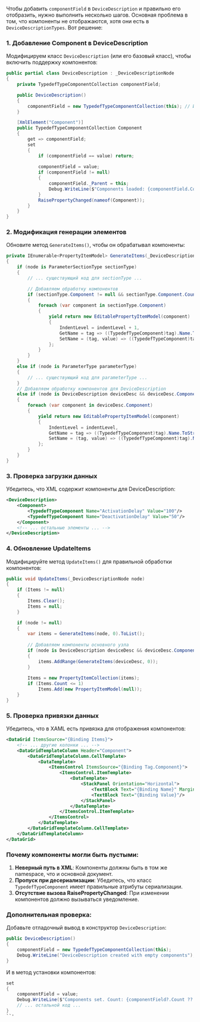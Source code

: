 Чтобы добавить `componentField` в `DeviceDescription` и правильно его отобразить, нужно выполнить несколько шагов. Основная проблема в том, что компоненты не отображаются, хотя они есть в `DeviceDescriptionTypes`. Вот решение:

### 1. Добавление Component в DeviceDescription
Модифицируем класс `DeviceDescription` (или его базовый класс), чтобы включить поддержку компонентов:

```csharp
public partial class DeviceDescription : _DeviceDescriptionNode
{
    private TypedefTypeComponentCollection componentField;

    public DeviceDescription()
    {
        componentField = new TypedefTypeComponentCollection(this); // Инициализация
    }

    [XmlElement("Component")]
    public TypedefTypeComponentCollection Component
    {
        get => componentField;
        set
        {
            if (componentField == value) return;
            
            componentField = value;
            if (componentField != null)
            {
                componentField._Parent = this;
                Debug.WriteLine($"Components loaded: {componentField.Count}");
            }
            RaisePropertyChanged(nameof(Component));
        }
    }
}
```

### 2. Модификация генерации элементов
Обновите метод `GenerateItems()`, чтобы он обрабатывал компоненты:

```csharp
private IEnumerable<PropertyItemModel> GenerateItems(_DeviceDescriptionNode node, int indentLevel)
{
    if (node is ParameterSectionType sectionType)
    {
        // ... существующий код для sectionType ...

        // Добавляем обработку компонентов
        if (sectionType.Component != null && sectionType.Component.Count > 0)
        {
            foreach (var component in sectionType.Component)
            {
                yield return new EditablePropertyItemModel(component)
                {
                    IndentLevel = indentLevel + 1,
                    GetName = tag => ((TypedefTypeComponent)tag).Name.ToString(),
                    SetName = (tag, value) => ((TypedefTypeComponent)tag).Name = (StringRefType)value
                };
            }
        }
    }
    else if (node is ParameterType parameterType)
    {
        // ... существующий код для parameterType ...
    }
    // Добавляем обработку компонентов для DeviceDescription
    else if (node is DeviceDescription deviceDesc && deviceDesc.Component != null)
    {
        foreach (var component in deviceDesc.Component)
        {
            yield return new EditablePropertyItemModel(component)
            {
                IndentLevel = indentLevel,
                GetName = tag => ((TypedefTypeComponent)tag).Name.ToString(),
                SetName = (tag, value) => ((TypedefTypeComponent)tag).Name = (StringRefType)value
            };
        }
    }
}
```

### 3. Проверка загрузки данных
Убедитесь, что XML содержит компоненты для DeviceDescription:

```xml
<DeviceDescription>
    <Component>
        <TypedefTypeComponent Name="ActivationDelay" Value="100"/>
        <TypedefTypeComponent Name="DeactivationDelay" Value="50"/>
    </Component>
    <!-- ... остальные элементы ... -->
</DeviceDescription>
```

### 4. Обновление UpdateItems
Модифицируйте метод `UpdateItems()` для правильной обработки компонентов:

```csharp
public void UpdateItems(_DeviceDescriptionNode node)
{
    if (Items != null)
    {
        Items.Clear();
        Items = null;
    }

    if (node != null)
    {
        var items = GenerateItems(node, 0).ToList();
        
        // Добавляем компоненты основного узла
        if (node is DeviceDescription deviceDesc && deviceDesc.Component != null)
        {
            items.AddRange(GenerateItems(deviceDesc, 0));
        }
        
        Items = new PropertyItemCollection(items);
        if (Items.Count <= 1)
            Items.Add(new PropertyItemModel(null));
    }
}
```

### 5. Проверка привязки данных
Убедитесь, что в XAML есть привязка для отображения компонентов:

```xml
<DataGrid ItemsSource="{Binding Items}">
    <!-- ... другие колонки ... -->
    <DataGridTemplateColumn Header="Component">
        <DataGridTemplateColumn.CellTemplate>
            <DataTemplate>
                <ItemsControl ItemsSource="{Binding Tag.Component}">
                    <ItemsControl.ItemTemplate>
                        <DataTemplate>
                            <StackPanel Orientation="Horizontal">
                                <TextBlock Text="{Binding Name}" Margin="0,0,5,0"/>
                                <TextBlock Text="{Binding Value}"/>
                            </StackPanel>
                        </DataTemplate>
                    </ItemsControl.ItemTemplate>
                </ItemsControl>
            </DataTemplate>
        </DataGridTemplateColumn.CellTemplate>
    </DataGridTemplateColumn>
</DataGrid>
```

### Почему компоненты могли быть пустыми:
1. **Неверный путь в XML**: Компоненты должны быть в том же namespace, что и основной документ.
2. **Пропуск при десериализации**: Убедитесь, что класс `TypedefTypeComponent` имеет правильные атрибуты сериализации.
3. **Отсутствие вызова RaisePropertyChanged**: При изменении компонентов должно вызываться уведомление.

### Дополнительная проверка:
Добавьте отладочный вывод в конструктор `DeviceDescription`:

```csharp
public DeviceDescription()
{
    componentField = new TypedefTypeComponentCollection(this);
    Debug.WriteLine("DeviceDescription created with empty components");
}
```

И в метод установки компонентов:

```csharp
set
{
    componentField = value;
    Debug.WriteLine($"Components set. Count: {componentField?.Count ?? 0}");
    // ... остальной код ...
}
``'
